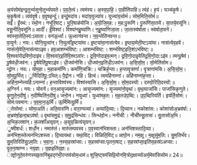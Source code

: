 

  
अ॒यंसोम॑इन्द्र॒तुभ्यं॑सुन्वे॒तुभ्यं॑पवते। प॒व॒ते॒त्वं। त्वम॑स्य। अ॒स्य॒पा॒हि॒। पा॒हीति॑पाहि॥ त्वंह॑। ह॒यं। यञ्च॑कृ॒षे। च॒कृ॒षेत्वं। त्वंव॑वृ॒षे। व॒वृ॒षइन्दुं॑। इन्दुं॒मदा॑य। मदा॑य॒युज्या॑य। युज्या॑य॒सोमं॑। सोम॒मिति॒सोमं॑॥  
सईं॑। ईं॒रथ॑:। रथो॒न। नभु॑रि॒षाट्। भु॒रि॒षाळ॑योजि। अ॒यो॒जि॒म॒ह:। म॒ह:पु॒रूणि॑। पु॒रूणि॑सा॒तये॑। सा॒तये॒वसू॑नि। वसू॒नीति॒वसू॑नि॥ आदीं॑। ईं॒विश्वा॑। विश्वा॑नहु॒ष्या॑णि। न॒हु॒ष्या॑णिजा॒ता। जा॒तास्व॑र्षाता। स्व॑र्षाता॒वने॑। स्व॑स्सा॒तेति॒स्व॑:ऽसाता। वन॑ऊ॒र्ध्वा। ऊ॒ध्वान॑वन्त। न॒व॒न्तेति॑नवन्त॥  
वा॒युर्न:। नय:। योनि॒युत्वा॑न्। नि॒युत्वाँ॑इ॒ष्टया॑मा। इ॒ष्टया॑मा॒नास॑त्येव। इ॒ष्ठया॒मेती॒ष्टऽया॑मा। नास॑त्येव॒हवे॑। नास॑त्ये॒वेति॒नास॑त्याऽइव। हव॒आशम्भ॑विष्ट:। आशम्भ॑विष्ट:। शम्भ॑विष्ट॒इति॒शंऽभ॑विष्ट:॥ वि॒श्ववा॑रोद्रविणो॒दाइ॑व। वि॒श्ववा॑र॒इति॑वि॒श्वऽवा॑र:। द्र॒वि॒णोदाइ॑व॒त्मन्। द्र॒वि॒णो॒दाइ॒वेति॑द्र॒वि॒णो॒दा:ऽइ॑व। त्मन्पू॒षेव॑। पू॒षेव॑धी॒जव॑न:। पू॒षेवेति॑पू॒षाऽइ॑व। धी॒जव॑नोसि। धी॒जव॑न॒इति॑धी॒ऽजव॑न:। अ॒सि॒सो॒म॒। सो॒मेति॑सोम॥  
न्द्रो॒न। नय:। योम॒हा। म॒हाकर्मा॑णि। कर्मा॑णि॒चक्रि॑:। चक्रि॑र्ह॒न्ता। ह॒न्तावृ॒त्राणां॑। वृ॒त्राणा॑मसि। अ॒सि॒सो॒म॒। सो॒म॒पू॒र्भित्। ू॒र्भिदिति॑पू॒:ऽभित्॥ पै॒द्वोन। नहि। हित्वं। त्वमहि॑नाम्नां। अहि॑नाम्नांह॒न्ता। अहि॑ना॒म्नेत्त्यहि॑:ऽनाम्नां। ह॒न्ताविश्व॑स्य। विश्व॑स्यासि। अ॒सि॒सो॒म॒। सो॒म॒दस्यो॑:। दस्यो॒रिति॒दस्यो॑:॥  
अ॒ग्निर्न। नय:। योवने॑। वन॒आसृ॒ज्यमा॑न:। आसृ॒ज्यमा॑न:। सृ॒ज्यमा॑नो॒वृथा॑। वृथा॒पाजां॑सि। पाजां॑सिकृणुते। कृ॒णु॒ते॒न॒दीषु॑। न॒दीष्विति॑न॒दीषु॑॥ जनो॒न। नयुध्वा॑। युध्वा॑मह॒त:। म॒ह॒तउ॑प॒ब्दि:। उ॒प॒ब्दिरिय॑र्ति। इय॑र्ति॒सोम॑:। सोम॑:पवमान:। प॒व॒मा॒न॒ऊ॒र्मिं। ऊ॒र्मिमित्यू॒र्मिं॥  
॒तेसोमा॑:। सोमा॒अति॑। अति॒वारा॑णि। वारा॒ण्यव्या॑। अव्या॑दि॒व्या:। दि॒व्यान। नकोशा॑स:। कोशा॑सोअ॒भ्रव॑र्षा:। अ॒भ्रव॑र्षा॒इत्य॒भ्रऽव॑र्षा:॥ वृथा॑समु॒द्रं। स॒मु॒द्रंसिन्ध॑व:। सिन्ध॑वो॒न। ननीची॑:। नीची॑स्सु॒तासः॑। सु॒तासो॑अ॒भि। अ॒भिक॒लशा॑न्। क॒लशाँ॑असृग्रन्। अ॒सृ॒ग्र॒न्नित्य॑सृग्रन्॥  
ु॒ष्मीशर्ध॑:। शर्धो॒न। नमारु॑तं। मारु॑तम्पवस्व। प॒व॒स्वान॑भिशस्ता। अन॑भिशस्तादि॒व्या। अन॑भिश॒स्तेत्यन॑भिऽशस्ता। दि॒व्यायथा॑। यथा॒विट्। विळिति॒विट्॥ आपो॒न। नम॒क्षु। म॒क्षूसु॑म॒ति:। सु॒म॒तिर्भ॑व। सु॒म॒तिरिति॑सु॒ऽम॒ति:। भ॒वा॒न॒:। न॒स्स॒हस्रा॑प्सा:। स॒हस्रा॑प्सा:पृतना॒षाट्। स॒हस्रा॑प्सा॒इति॑स॒हस्र॑ऽअप्सा:। पृ॒त॒ना॒षाण्न। नय॒ज्ञ:। य॒ज्ञइति॑य॒ज्ञ:॥  
ाज्ञो॒नुते॒वरु॑णस्यव्र॒तानि॑बृ॒हद्ग॑भी॒रन्तव॑सोम॒धाम॑॥ शुचि॒ष्ट्वम॑सिप्रि॒योनमि॒त्रोद॒क्षाय्यो॑अर्य॒मेवा॑सिसोम॥ 24॥  
